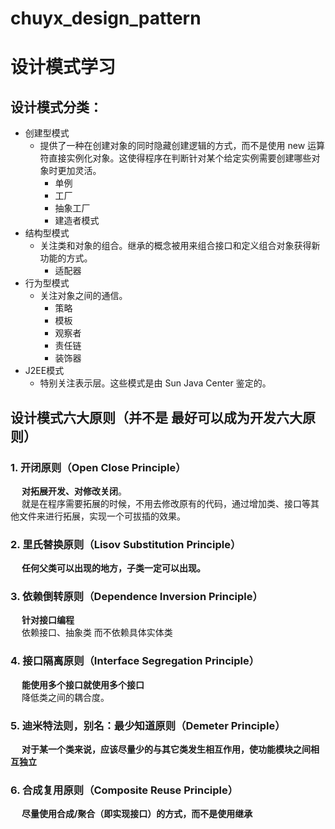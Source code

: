 # chuyx_design_pattern
# 设计模式学习
## 设计模式分类：
- 创建型模式
  - 提供了一种在创建对象的同时隐藏创建逻辑的方式，而不是使用 new 运算符直接实例化对象。这使得程序在判断针对某个给定实例需要创建哪些对象时更加灵活。
    - 单例
    - 工厂
    - 抽象工厂
    - 建造者模式
- 结构型模式
  - 关注类和对象的组合。继承的概念被用来组合接口和定义组合对象获得新功能的方式。
    - 适配器
- 行为型模式
  - 关注对象之间的通信。
    - 策略
    - 模板
    - 观察者
    - 责任链
    - 装饰器
- J2EE模式
  - 特别关注表示层。这些模式是由 Sun Java Center 鉴定的。
  

## 设计模式六大原则（并不是 最好可以成为开发六大原则）
### 1. 开闭原则（Open Close Principle）
   &emsp; **对拓展开发、对修改关闭**。\
   &emsp; 就是在程序需要拓展的时候，不用去修改原有的代码，通过增加类、接口等其他文件来进行拓展，实现一个可拔插的效果。
### 2. 里氏替换原则（Lisov Substitution Principle）
   &emsp; **任何父类可以出现的地方，子类一定可以出现。**
### 3. 依赖倒转原则（Dependence Inversion Principle）
   &emsp; **针对接口编程**\
   &emsp; 依赖接口、抽象类 而不依赖具体实体类
### 4. 接口隔离原则（Interface Segregation Principle）
   &emsp; **能使用多个接口就使用多个接口**\
   &emsp; 降低类之间的耦合度。
### 5. 迪米特法则，别名：最少知道原则（Demeter Principle）
   &emsp; **对于某一个类来说，应该尽量少的与其它类发生相互作用，使功能模块之间相互独立**
### 6. 合成复用原则（Composite Reuse Principle）
   &emsp; **尽量使用合成/聚合（即实现接口）的方式，而不是使用继承**